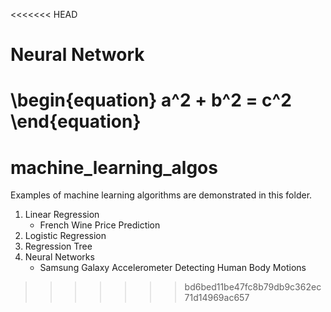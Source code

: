 <<<<<<< HEAD
# Neural Network

\begin{equation}
a^2 + b^2  = c^2
\end{equation}
=======
# machine_learning_algos
Examples of machine learning algorithms are demonstrated in this folder. 

1. Linear Regression 
   * French Wine Price Prediction
2. Logistic Regression
3. Regression Tree
4. Neural Networks
   * Samsung Galaxy Accelerometer Detecting Human Body Motions
>>>>>>> bd6bed11be47fc8b79db9c362ec71d14969ac657
